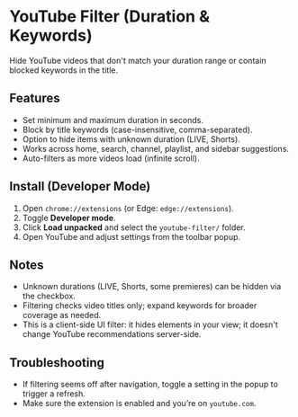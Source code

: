 # YouTube Filter (Duration & Keywords)

Hide YouTube videos that don't match your duration range or contain blocked keywords in the title.

## Features
- Set minimum and maximum duration in seconds.
- Block by title keywords (case-insensitive, comma-separated).
- Option to hide items with unknown duration (LIVE, Shorts).
- Works across home, search, channel, playlist, and sidebar suggestions.
- Auto-filters as more videos load (infinite scroll).

## Install (Developer Mode)
1. Open `chrome://extensions` (or Edge: `edge://extensions`).
2. Toggle **Developer mode**.
3. Click **Load unpacked** and select the `youtube-filter/` folder.
4. Open YouTube and adjust settings from the toolbar popup.

## Notes
- Unknown durations (LIVE, Shorts, some premieres) can be hidden via the checkbox.
- Filtering checks video titles only; expand keywords for broader coverage as needed.
- This is a client-side UI filter: it hides elements in your view; it doesn't change YouTube recommendations server-side.

## Troubleshooting
- If filtering seems off after navigation, toggle a setting in the popup to trigger a refresh.
- Make sure the extension is enabled and you’re on `youtube.com`.
